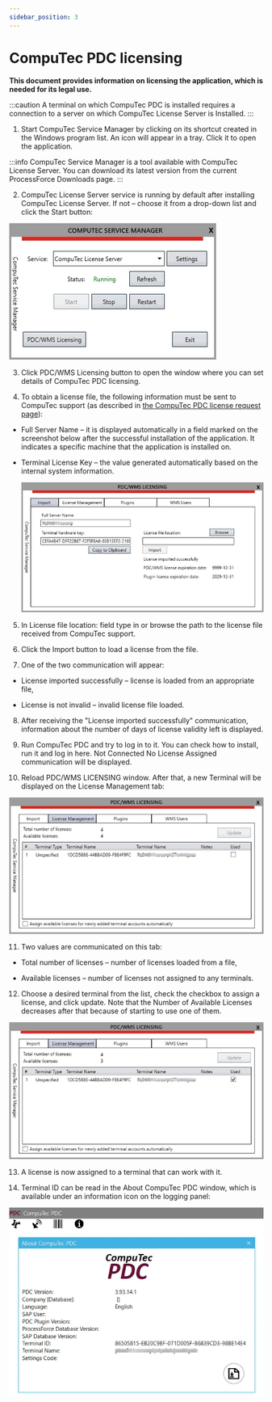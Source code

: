 ```yaml
---
sidebar_position: 3
---
```


# CompuTec PDC licensing

**This document provides information on licensing the application, which is needed for its legal use.**

:::caution
A terminal on which CompuTec PDC is installed requires a connection to a server on which CompuTec License Server is Installed.
:::

1. Start CompuTec Service Manager by clicking on its shortcut created in the Windows program list. An icon will appear in a tray. Click it to open the application.

:::info
CompuTec Service Manager is a tool available with CompuTec License Server. You can download its latest version from the current ProcessForce Downloads page.
:::

2. CompuTec License Server service is running by default after installing CompuTec License Server. If not – choose it from a drop-down list and click the Start button:

![PDC Licensing](./media/pdc-licensing/service-manager.webp)

3. Click PDC/WMS Licensing button to open the window where you can set details of CompuTec PDC licensing.

4. To obtain a license file, the following information must be sent to CompuTec support (as described in [the CompuTec PDC license request page](./pdc-license-request.md)):

- Full Server Name – it is displayed automatically in a field marked on the screenshot below after the successful installation of the application. It indicates a specific machine that the application is installed on.

- Terminal License Key – the value generated automatically based on the internal system information.

  ![CompuTec License Server](./media/pdc-licensing/license-import.webp)

5. In License file location: field type in or browse the path to the license file received from CompuTec support.

6. Click the Import button to load a license from the file.

7. One of the two communication will appear:

- License imported successfully – license is loaded from an appropriate file,

- License is not invalid – invalid license file loaded.

8. After receiving the "License imported successfully" communication, information about the number of days of license validity left is displayed.

9. Run CompuTec PDC and try to log in to it. You can check how to install, run it and log in here. Not Connected No License Assigned communication will be displayed.

10. Reload PDC/WMS LICENSING window. After that, a new Terminal will be displayed on the License Management tab:

![Not Assigned](./media/pdc-licensing/pdc-not-assigned.webp)

11. Two values are communicated on this tab:

- Total number of licenses – number of licenses loaded from a file,

- Available licenses – number of licenses not assigned to any terminals.

12. Choose a desired terminal from the list, check the checkbox to assign a license, and click update. Note that the Number of Available Licenses decreases after that because of starting to use one of them.

![Assigned](./media/pdc-licensing/pdc-license-management-assigned.webp)

13. A license is now assigned to a terminal that can work with it.

14. Terminal ID can be read in the About CompuTec PDC window, which is available under an information icon on the logging panel:

![About PDC](./media/pdc-licensing/pdc-about.webp)
